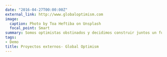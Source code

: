 ```yaml
---
date: "2016-04-27T00:00:00Z"
external_link: http://www.globaloptimism.com
image:
  caption: Photo by Toa Heftiba on Unsplash
  focal_point: Smart
summary: Somos optimistas obstinados y decidimos construir juntos un futuro mejor. `http://www.globaloptimism.com/`.
tags:
- Demo
title: Proyectos externos- Global Optimism
---
```

